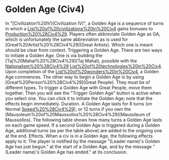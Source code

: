 # Golden Age (Civ4)

In "[Civilization%20IV](Civilization IV)", a Golden Age is a sequence of turns in which a [List%20of%20civilizations%20in%20Civ4](civilization) gains bonuses to [Production%20%28Civ4%29](production). Players often abbreviate Golden Age as GA, which is unfortunately the same abbreviation as is used for [Great%20Artist%20%28Civ4%29](Great Artists). Which one is meant should be clear from context.
Triggering a Golden Age.
There are two ways to initiate a Golden Age. One is via building the [Taj%20Mahal%20%28Civ4%29](Taj Mahal), possible with the [Nationalism%20%28Civ4%29](Nationalism) [List%20of%20technologies%20in%20Civ4](tech). Upon completion of the [List%20of%20wonders%20in%20Civ4](wonder), a Golden Age commences.
The other way to begin a Golden Age is by using [Great%20Person%20%28Civ4%29](Great People).
They must be of different types. To trigger a Golden Age with Great People, move them together. Then you will see the "Trigger Golden Age" button is active when you select one. You can click it to initiate the Golden Age; note that the effects begin immediately.
Duration.
A Golden Age lasts for 8 turns (on Normal [Speed%20%28Civ4%29](speed)), or 12 turns if you own the [Mausoleum%20of%20Maussollos%20%28Civ4%29](Mausoleum of Maussollos). The following table shows how many turns a Golden Age lasts on each game speed.
If a second Golden Age is triggered during a Golden Age, additional turns (as per the table above) are added to the ongoing one at the end.
Effects.
When a civ is in a Golden Age, the following effects apply to it:
The player is notified by the message "(Leader name)'s Golden Age has just begun." at the start of a Golden Age, and by the message "(Leader name)'s Golden Age has ended." at its conclusion.